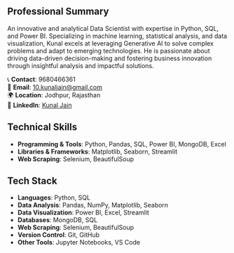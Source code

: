 ## Professional Summary
An innovative and analytical Data Scientist with expertise in Python, SQL, and Power BI. Specializing in machine learning, statistical analysis, and data visualization, Kunal excels at leveraging Generative AI to solve complex problems and adapt to emerging technologies. He is passionate about driving data-driven decision-making and fostering business innovation through insightful analysis and impactful solutions.

📞 **Contact**: 9680466361  
📧 **Email**: 10.kunaljain@gmail.com  
🌍 **Location**: Jodhpur, Rajasthan  
🔗 **LinkedIn**: [Kunal Jain](https://www.linkedin.com/in/kunal-jain-27b4b0209)  

## Technical Skills
- **Programming & Tools**: Python, Pandas, SQL, Power BI, MongoDB, Excel  
- **Libraries & Frameworks**: Matplotlib, Seaborn, Streamlit  
- **Web Scraping**: Selenium, BeautifulSoup  

## Tech Stack
- **Languages**: Python, SQL  
- **Data Analysis**: Pandas, NumPy, Matplotlib, Seaborn  
- **Data Visualization**: Power BI, Excel, Streamlit  
- **Databases**: MongoDB, SQL  
- **Web Scraping**: Selenium, BeautifulSoup  
- **Version Control**: Git, GitHub  
- **Other Tools**: Jupyter Notebooks, VS Code  
